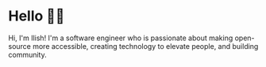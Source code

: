 # Hello 👋🤖

Hi, I'm Ilish! I'm a software engineer who is passionate about making open-source more accessible, creating technology to elevate people, and building community. 




